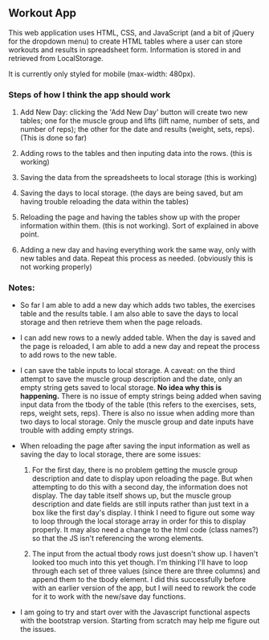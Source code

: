 ## Workout App

This web application uses HTML, CSS, and JavaScript (and a bit of jQuery for the dropdown menu) to create HTML tables where a user can store workouts and results in spreadsheet form. Information is stored in and retrieved from LocalStorage.

It is currently only styled for mobile (max-width: 480px). 

### Steps of how I think the app should work

1. Add New Day: clicking the 'Add New Day' button will create two new tables; one for the muscle group and lifts (lift name, number of sets, and number of reps); the other for the date and results (weight, sets, reps). (This is done so far)

2. Adding rows to the tables and then inputing data into the rows. (this is working)

3. Saving the data from the spreadsheets to local storage (this is working)

4. Saving the days to local storage. (the days are being saved, but am having trouble reloading the data within the tables)

5. Reloading the page and having the tables show up with the proper information within them. (this is not working). Sort of explained in above point.

6. Adding a new day and having everything work the same way, only with new tables and data. Repeat this process as needed. (obviously this is not working properly)

### Notes: 
* So far I am able to add a new day which adds two tables, the exercises table and the results table. I am also able to save the days to local storage and then retrieve them when the page reloads.

* I can add new rows to a newly added table. When the day is saved and the page is reloaded, I am able to add a new day and repeat the process to add rows to the new table. 

* I can save the table inputs to local storage. A caveat: on the third attempt to save the muscle group description and the date, only an empty string gets saved to local storage. **No idea why this is happening.**  There is no issue of empty strings being added when saving input data from the tbody of the table (this refers to the exercises, sets, reps, weight sets, reps). There is also no issue when adding more than two days to local storage. Only the muscle group and date inputs have trouble with adding empty strings. 

* When reloading the page after saving the input information as well as saving the day to local storage, there are some issues: 
  1. For the first day, there is no problem getting the muscle group description and date to display upon reloading the page. But when attempting to do this with a second day, the information does not display. The day table itself shows up, but the muscle group description and date fields are still inputs rather than just text in a box like the first day's display. I think I need to figure out some way to loop through the local storage array in order for this to display properly. It may also need a change to the html code (class names?) so that the JS isn't referencing the wrong elements.

  2. The input from the actual tbody rows just doesn't show up. I haven't looked too much into this yet though. I'm thinking I'll have to loop through each set of three values (since there are three columns) and append them to the tbody element. I did this successfully before with an earlier version of the app, but I will need to rework the code for it to work with the new/save day functions.

* I am going to try and start over with the Javascript functional aspects with the bootstrap version. Starting from scratch may help me figure out the issues.